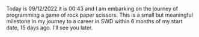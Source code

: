 Today is 09/12/2022 it is 00:43 and I am embarking on the journey of programming a game of 
rock paper scissors. This is a small but meaningful milestone in my journey to a career in
SWD within 6 months of my start date, 15 days ago. I'll see you later.